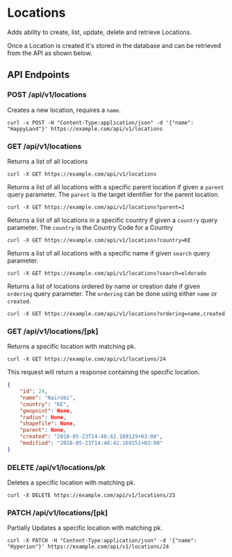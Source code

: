 # Locations

Adds ability to create, list, update, delete and retrieve Locations.

Once a Location is created it's stored in the database and can be retrieved from the API as shown below.

## API Endpoints

### POST /api/v1/locations

Creates a new location, requires a `name`.

```console
curl -x POST -H "Content-Type:application/json" -d '{"name": "HappyLand"}' https://example.com/api/v1/locations
```

### GET /api/v1/locations

Returns a list of all locations

```console
curl -X GET https://example.com/api/v1/locations
```

Returns a list of all locations with a specific parent location if given a `parent` query parameter. The `parent` is the target identifier for the parent location.

```console
curl -X GET https://example.com/api/v1/locations?parent=2
```

Returns a list of all locations in a specific country if given a `country` query parameter. The `country` is the Country Code for a Country

```console
curl -X GET https://example.com/api/v1/locations?country=KE
```

Returns a list of all locations with a specific name if given `search` query parameter.

```console
curl -X GET https://example.com/api/v1/locations?search=eldorado
```

Returns a list of locations ordered by name or creation date if given `ordering` query parameter. The `ordering` can be done using either `name` or `created`.

```console
curl -X GET https://example.com/api/v1/locations?ordering=name,created
```

### GET /api/v1/locations/[pk]

Returns a specific location with matching pk.

```console
curl -X GET https://example.com/api/v1/locations/24
```

This request will return a response containing the specific location.

```json
{
    "id": 24,
    "name": "Nairobi",
    "country": "KE",
    "geopoint": None,
    "radius": None,
    "shapefile": None,
    "parent": None,
    "created": "2018-05-23T14:48:42.169129+03:00",
    "modified": "2018-05-23T14:48:42.169151+03:00"
}
```

### DELETE /api/v1/locations/pk

Deletes a specific location with matching pk.

```console
curl -X DELETE https://example.com/api/v1/locations/23
```

### PATCH /api/v1/locations/[pk]

Partially Updates a specific location with matching pk.

```console
curl -X PATCH -H "Content-Type:application/json" -d '{"name": "Hyperion"}' https://example.com/api/v1/locations/24
```
